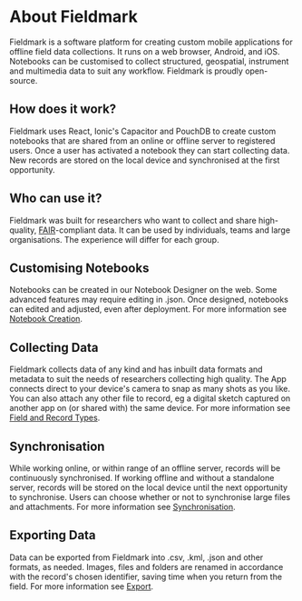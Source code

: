 # About Fieldmark

Fieldmark is a software platform for creating custom mobile applications for offline field data collections. It runs on a web browser, Android, and iOS. Notebooks can be customised to collect structured, geospatial, instrument and multimedia data to suit any workflow. Fieldmark is proudly open-source.

## How does it work?

Fieldmark uses React, Ionic's Capacitor and PouchDB to create custom notebooks that are shared from an online or offline server to registered users. Once a user has activated a notebook they can start collecting data. New records are stored on the local device and synchronised at the first opportunity.

## Who can use it?

Fieldmark was built for researchers who want to collect and share high-quality, [FAIR](https://ardc.edu.au/resource/fair-data/)-compliant data. It can be used by individuals, teams and large organisations. The experience will differ for each group.

## Customising Notebooks

Notebooks can be created in our Notebook Designer on the web. Some advanced features may require editing in .json. Once designed, notebooks can edited and adjusted, even after deployment. For more information see [Notebook Creation](notebook-creation).   

## Collecting Data

Fieldmark collects data of any kind and has inbuilt data formats and metadata to suit the needs of researchers collecting high quality. The App connects direct to your device's camera to snap as many shots as you like. You can also attach any other file to record, eg a digital sketch captured on another app on (or shared with) the same device. For more information see [Field and Record Types](field-record-types).

## Synchronisation

While working online, or within range of an offline server, records will be continuously synchronised. If working offline and without a standalone server, records will be stored on the local device until the next opportunity to synchronise. Users can choose whether or not to synchronise large files and attachments. For more information see [Synchronisation](synchronisation).

## Exporting Data

Data can be exported from Fieldmark into .csv, .kml, .json and other formats, as needed. Images, files and folders are renamed in accordance with the record's chosen identifier, saving time when you return from the field. For more information see [Export](export).    
